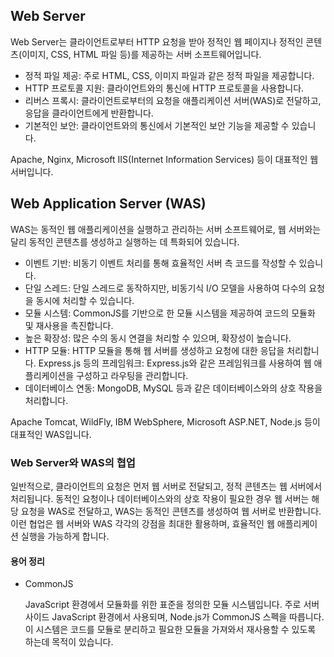 ## Web Server

Web Server는 클라이언트로부터 HTTP 요청을 받아 정적인 웹 페이지나 정적인 콘텐츠(이미지, CSS, HTML 파일 등)를 제공하는 서버 소프트웨어입니다.

- 정적 파일 제공: 주로 HTML, CSS, 이미지 파일과 같은 정적 파일을 제공합니다.
- HTTP 프로토콜 지원: 클라이언트와의 통신에 HTTP 프로토콜을 사용합니다.
- 리버스 프록시: 클라이언트로부터의 요청을 애플리케이션 서버(WAS)로 전달하고, 응답을 클라이언트에게 반환합니다.
- 기본적인 보안: 클라이언트와의 통신에서 기본적인 보안 기능을 제공할 수 있습니다.

Apache, Nginx, Microsoft IIS(Internet Information Services) 등이 대표적인 웹 서버입니다.

## Web Application Server (WAS)

WAS는 동적인 웹 애플리케이션을 실행하고 관리하는 서버 소프트웨어로, 웹 서버와는 달리 동적인 콘텐츠를 생성하고 실행하는 데 특화되어 있습니다.

- 이벤트 기반: 비동기 이벤트 처리를 통해 효율적인 서버 측 코드를 작성할 수 있습니다.
- 단일 스레드: 단일 스레드로 동작하지만, 비동기식 I/O 모델을 사용하여 다수의 요청을 동시에 처리할 수 있습니다.
- 모듈 시스템: CommonJS를 기반으로 한 모듈 시스템을 제공하여 코드의 모듈화 및 재사용을 촉진합니다.
- 높은 확장성: 많은 수의 동시 연결을 처리할 수 있으며, 확장성이 높습니다.
- HTTP 모듈: HTTP 모듈을 통해 웹 서버를 생성하고 요청에 대한 응답을 처리합니다.
  Express.js 등의 프레임워크: Express.js와 같은 프레임워크를 사용하여 웹 애플리케이션을 구성하고 라우팅을 관리합니다.
- 데이터베이스 연동: MongoDB, MySQL 등과 같은 데이터베이스와의 상호 작용을 처리합니다.

Apache Tomcat, WildFly, IBM WebSphere, Microsoft ASP.NET, Node.js 등이 대표적인 WAS입니다.

### Web Server와 WAS의 협업

일반적으로, 클라이언트의 요청은 먼저 웹 서버로 전달되고, 정적 콘텐츠는 웹 서버에서 처리됩니다.
동적인 요청이나 데이터베이스와의 상호 작용이 필요한 경우 웹 서버는 해당 요청을 WAS로 전달하고, WAS는 동적인 콘텐츠를 생성하여 웹 서버로 반환합니다.
이런 협업은 웹 서버와 WAS 각각의 강점을 최대한 활용하며, 효율적인 웹 애플리케이션 실행을 가능하게 합니다.

#### 용어 정리

- CommonJS

  JavaScript 환경에서 모듈화를 위한 표준을 정의한 모듈 시스템입니다. 주로 서버 사이드 JavaScript 환경에서 사용되며, Node.js가 CommonJS 스펙을 따릅니다. 이 시스템은 코드를 모듈로 분리하고 필요한 모듈을 가져와서 재사용할 수 있도록 하는데 목적이 있습니다.

